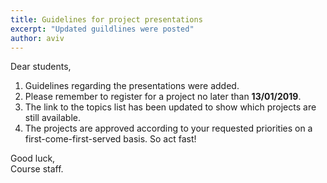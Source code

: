 ```yaml
---
title: Guidelines for project presentations
excerpt: "Updated guildlines were posted"
author: aviv
---
```


Dear students,

1. Guidelines regarding the presentations were added.
2. Please remember to register for a project no later than **13/01/2019**.
3. The link to the topics list has been updated to show which projects are still
   available.
4. The projects are approved according to your requested priorities on a
   first-come-first-served basis. So act fast!

Good luck,  
Course staff.


